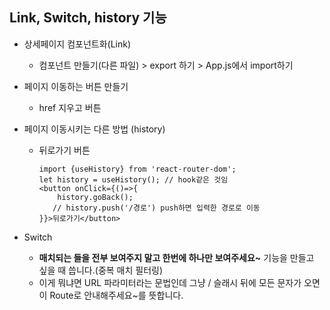 ## Link, Switch, history 기능

- 상세페이지 컴포넌트화(Link)

  - 컴포넌트 만들기(다른 파일) > export 하기 > App.js에서 import하기 

- 페이지 이동하는 버튼 만들기

  - href 지우고 <Link to='/경로'>버튼</Link>

- 페이지 이동시키는 다른 방법 (history)

  - 뒤로가기 버튼 

    ``` react
    import {useHistory} from 'react-router-dom';
    let history = useHistory();	// hook같은 것임
    <button onClick={()=>{
        history.goBack();
       // history.push('/경로') push하면 입력한 경로로 이동
    }}>뒤로가기</button>	
    ```

- Switch

  - **매치되는 <Route> 들을 전부 보여주지 말고 한번에 하나만 보여주세요~** 기능을 만들고 싶을 때 씁니다.(중복 매치 필터링)
  - <Route path="/:id">이게 뭐냐면 URL 파라미터라는 문법인데 그냥 / 슬래시 뒤에 모든 문자가 오면 이 Route로 안내해주세요~를 뜻합니다.

